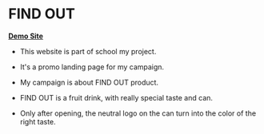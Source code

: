 <h1>FIND OUT</h1>

**[Demo Site](https://pslib-cz.github.io/2020l4web-campaign-RichardKomnacky/)**

* This website is part of school my project.
* It's a promo landing page for my campaign.
* My campaign is about FIND OUT product.

* FIND OUT is a fruit drink, with really special taste and can.
* Only after opening, the neutral logo on the can turn into the color of the right taste.





